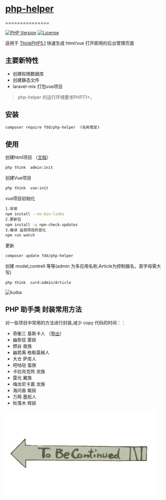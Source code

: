 # [php-helper](https://github.com/fudanda/phpHelper)

===============

[![PHP Version](https://img.shields.io/badge/php-%3E%3D7.1-8892BF.svg)](http://www.php.net/)
[![License](https://poser.pugx.org/topthink/framework/license)](https://packagist.org/packages/topthink/framework)

适用于 [ThinkPHP5.1](http://thinkphp.cn) 快速生成 html/vue 打开即用的后台管理页面

## 主要新特性

* 创建权限数据库
* 创建静态文件
* laravel-mix 打包vue项目

> php-helper 的运行环境要求PHP7.1+。

## 安装

~~~bash
composer require fdd/php-helper  (名称暂定)
~~~

## 使用

创建html项目 （[文档](./doc/README-Html.md)）

~~~bash
php think  admin:init
~~~

创建Vue项目

~~~bash
php think  vue:init
~~~

vue项目初始化

~~~bash
1.安装
npm install --no-bin-links
2.更新包
npm install -g npm-check-updates
3.编译 监视项目的变化
npm run watch
~~~

更新

~~~bash
composer update fdd/php-helper
~~~

创建 model,contrell 等等(admin 为多应用名称,Article为控制器名，首字母需大写)

~~~bash
php think  curd:admin/Article
~~~

![kuiba](https://ss0.baidu.com/6ONWsjip0QIZ8tyhnq/it/u=4168864317,3199957741&fm=58&bpow=1121&bpoh=1600)

## PHP 助手类 封装常用方法

对一些项目中常用的方法进行封装,减少 copy 代码的时间：：

* 奇衡三 基斯卡人 （[导出](./doc/README-Excel.md)）
* 幽弥狂 雾妖
* 燃谷 兽族
* 幽若离 格勒莫赫人
* 大仓 萨库人
* 吧咕哒 蛰族
* 卡拉肖克玲 龙族
* 雷光 翼族
* 梅龙尼卡嘉 龙族
* 海问香 粼妖
* 万两 墨拓人
* 秋落木 辉妖

[![tobecontinued](./tobecontinued.jpg)](https://github.com/fudanda/myadmin)

